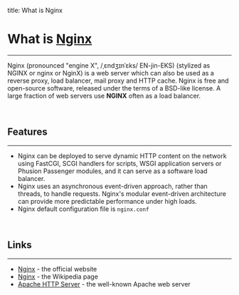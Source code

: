 title: What is Nginx

# What is [Nginx](https://www.nginx.com/)
---

Nginx (pronounced "engine X", /ˌɛndʒɪnˈɛks/ EN-jin-EKS) (stylized as NGINX or nginx or NginX) is a web server which can also be used as a reverse proxy, load balancer, mail proxy and HTTP cache. Nginx is free and open-source software, released under the terms of a BSD-like license.
A large fraction of web servers use **NGINX** often as a load balancer.

<br />

## Features
---

- Nginx can be deployed to serve dynamic HTTP content on the network using FastCGI, SCGI handlers for scripts, WSGI application servers or Phusion Passenger modules, and it can serve as a software load balancer.
- Nginx uses an asynchronous event-driven approach, rather than threads, to handle requests. Nginx's modular event-driven architecture can provide more predictable performance under high loads.
- Nginx default configuration file is `nginx.conf`

<br />

## Links
---

- [Nginx](https://www.nginx.com/) - the official website
- [Nginx](https://en.wikipedia.org/wiki/Nginx) - the Wikipedia page
- [Apache HTTP Server](/what-is/apache/) - the well-known Apache web server
